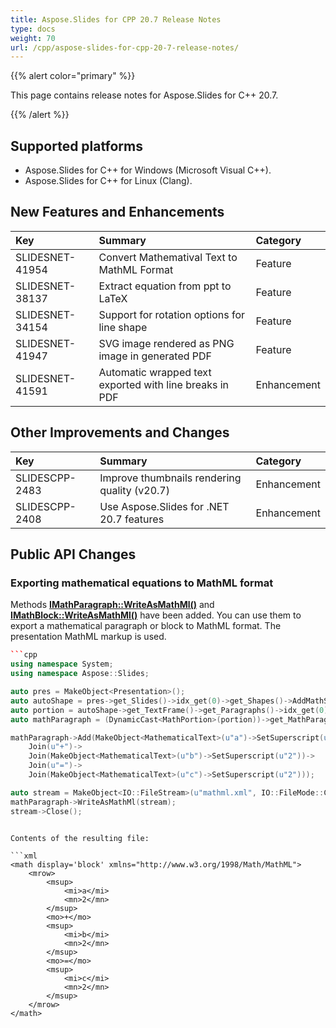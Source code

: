 ```yaml
---
title: Aspose.Slides for CPP 20.7 Release Notes
type: docs
weight: 70
url: /cpp/aspose-slides-for-cpp-20-7-release-notes/
---
```


{{% alert color="primary" %}} 

This page contains release notes for Aspose.Slides for C++ 20.7.

{{% /alert %}} 

## **Supported platforms**
- Aspose.Slides for C++ for Windows (Microsoft Visual C++).
- Aspose.Slides for C++ for Linux (Clang).

## **New Features and Enhancements**
|**Key**|**Summary**|**Category**|
| :- | :- | :- |
|SLIDESNET-41954|Convert Mathematival Text to MathML Format|Feature|
|SLIDESNET-38137|Extract equation from ppt to LaTeX|Feature|
|SLIDESNET-34154|Support for rotation options for line shape|Feature|
|SLIDESNET-41947|SVG image rendered as PNG image in generated PDF|Feature|
|SLIDESNET-41591|Automatic wrapped text exported with line breaks in PDF|Enhancement|

## **Other Improvements and Changes**
|**Key**|**Summary**|**Category**|
| :- | :- | :- |
|SLIDESCPP-2483|Improve thumbnails rendering quality (v20.7)|Enhancement|
|SLIDESCPP-2408|Use Aspose.Slides for .NET 20.7 features|Enhancement|

## **Public API Changes**
### **Exporting mathematical equations to MathML format**

Methods [**IMathParagraph::WriteAsMathMl()**](https://apireference.aspose.com/slides/cpp/class/aspose.slides.math_text.i_math_paragraph#a7d0b6f25dba389dddf0e2a080d6ff0ce) and [**IMathBlock::WriteAsMathMl()**](https://apireference.aspose.com/slides/cpp/class/aspose.slides.math_text.i_math_block#a9436c0dd37a8b1d9042e7b9990f80c58) have been added. You can use them to export a mathematical paragraph or block to MathML format. The presentation MathML markup is used.

``` cpp
```cpp
using namespace System;
using namespace Aspose::Slides;

auto pres = MakeObject<Presentation>();
auto autoShape = pres->get_Slides()->idx_get(0)->get_Shapes()->AddMathShape(0.0f, 0.0f, 500.0f, 50.0f);
auto portion = autoShape->get_TextFrame()->get_Paragraphs()->idx_get(0)->get_Portions()->idx_get(0);
auto mathParagraph = (DynamicCast<MathPortion>(portion))->get_MathParagraph();

mathParagraph->Add(MakeObject<MathematicalText>(u"a")->SetSuperscript(u"2")->
    Join(u"+")->
    Join(MakeObject<MathematicalText>(u"b")->SetSuperscript(u"2"))->
    Join(u"=")->
    Join(MakeObject<MathematicalText>(u"c")->SetSuperscript(u"2")));

auto stream = MakeObject<IO::FileStream>(u"mathml.xml", IO::FileMode::Create);
mathParagraph->WriteAsMathMl(stream);
stream->Close();
```
```

Contents of the resulting file:

```xml
<math display='block' xmlns="http://www.w3.org/1998/Math/MathML">
    <mrow>
        <msup>
            <mi>a</mi>
            <mn>2</mn>
        </msup>
        <mo>+</mo>
        <msup>
            <mi>b</mi>
            <mn>2</mn>
        </msup>
        <mo>=</mo>
        <msup>
            <mi>c</mi>
            <mn>2</mn>
        </msup>
    </mrow>
</math>
```
